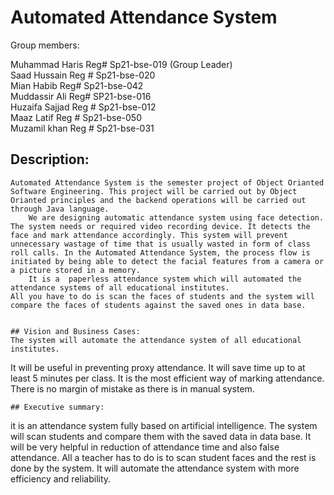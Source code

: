 # Automated Attendance System
Group members:

Muhammad Haris	Reg#	Sp21-bse-019 (Group Leader)                                                                                                                            
Saad Hussain	Reg #	Sp21-bse-020                                                                                                                                 
Mian Habib	Reg# 	Sp21-bse-042                                                                                                                                     
Muddassir Ali 	Reg# 	SP21-bse-016                                                                                                                                     
Huzaifa Sajjad	Reg #   Sp21-bse-012                                                                                                                                     
Maaz Latif	Reg #   Sp21-bse-050                                                                                                                                     
Muzamil khan	Reg #   Sp21-bse-031
	
	
	
## Description:
    Automated Attendance System is the semester project of Object Orianted Software Engineering. This project will be carried out by Object Orianted principles and the backend operations will be carried out through Java language.
		We are designing automatic attendance system using face detection. The system needs or required video recording device. It detects the face and mark attendance accordingly. This system will prevent unnecessary wastage of time that is usually wasted in form of class roll calls. In the Automated Attendance System, the process flow is initiated by being able to detect the facial features from a camera or a picture stored in a memory.
		It is a  paperless attendance system which will automated the attendance systems of all educational institutes.
    All you have to do is scan the faces of students and the system will compare the faces of students against the saved ones in data base.

	
	## Vision and Business Cases:
	The system will automate the attendance system of all educational institutes.
It will be useful in preventing proxy attendance.
It will save time up to at least 5 minutes per class.
It is the most efficient way of marking attendance.
There is no margin of mistake as there is in manual system.

	
	## Executive summary:
it is an attendance system fully based on artificial intelligence. The system will scan students and compare them with the saved data in data base. It will be very helpful in reduction of attendance time and also false attendance. All a teacher has to do is to scan student faces and the rest is done by the system. It will automate the attendance system with more efficiency and reliability.


